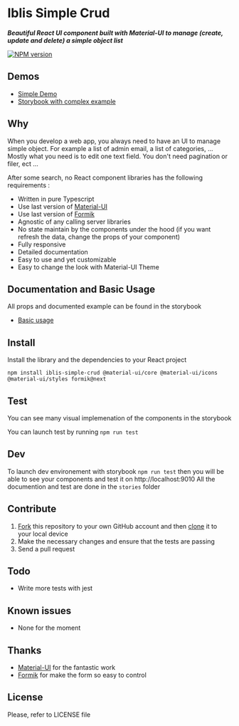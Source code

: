 # Iblis Simple Crud

_**Beautiful React UI component built with Material-UI to manage (create, update and delete) a simple object list**_

[![NPM version](https://badge.fury.io/js/iblis-simple-crud.svg)](https://www.npmjs.com/package/iblis-simple-crud)

<!-- ![Example](./screenshots/example.png) -->

## Demos

- [Simple Demo](https://vdelacou.github.io/iblis-simple-crud/iframe.html?id=iblis-simple-crud-demo--page&viewMode=docs)
- [Storybook with complex example](https://vdelacou.github.io/iblis-simple-crud/)

## Why

When you develop a web app, you always need to have an UI to manage simple object. For example a list of admin email, a list of categories, ...
Mostly what you need is to edit one text field. You don't need pagination or filer, ect ...

After some search, no React component libraries has the following requirements :

- Written in pure Typescript
- Use last version of [Material-UI](https://material-ui.com/)
- Use last version of [Formik](https://jaredpalmer.com/formik/)
- Agnostic of any calling server libraries
- No state maintain by the components under the hood (if you want refresh the data, change the props of your component)
- Fully responsive
- Detailed documentation
- Easy to use and yet customizable
- Easy to change the look with Material-UI Theme

## Documentation and Basic Usage

All props and documented example can be found in the storybook

- [Basic usage](https://vdelacou.github.io/iblis-simple-crud/?path=/docs/iblis-simple-crud-props--page)

## Install

Install the library and the dependencies to your React project

`npm install iblis-simple-crud @material-ui/core @material-ui/icons @material-ui/styles formik@next`

## Test

You can see many visual implemenation of the components in the storybook

You can launch test by running `npm run test`

## Dev

To launch dev environement with storybook `npm run test` then you will be able to see your components and test it on http://localhost:9010
All the documention and test are done in the `stories` folder

## Contribute

1.  [Fork](https://help.github.com/articles/fork-a-repo/) this repository to your own GitHub account and then [clone](https://help.github.com/articles/cloning-a-repository/) it to your local device
2.  Make the necessary changes and ensure that the tests are passing
3.  Send a pull request

## Todo

- Write more tests with jest

## Known issues

- None for the moment

## Thanks

- [Material-UI](https://material-ui.com/) for the fantastic work
- [Formik](https://jaredpalmer.com/formik/) for make the form so easy to control

## License

Please, refer to LICENSE file

